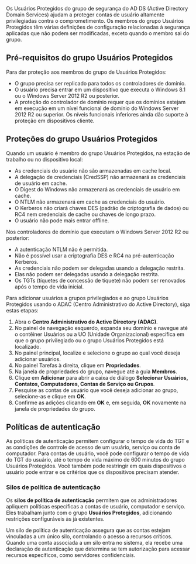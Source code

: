 Os Usuários Protegidos do grupo de segurança do AD DS (Active Directory Domain Services) ajudam a proteger contas de usuário altamente privilegiadas contra o comprometimento. Os membros do grupo Usuários Protegidos têm várias definições de configuração relacionadas à segurança aplicadas que não podem ser modificadas, exceto quando o membro sai do grupo.

## Pré-requisitos do grupo Usuários Protegidos

Para dar proteção aos membros do grupo de Usuários Protegidos:

- O grupo precisa ser replicado para todos os controladores de domínio.
- O usuário precisa entrar em um dispositivo que executa o Windows 8.1 ou o Windows Server 2012 R2 ou posterior.
- A proteção do controlador de domínio requer que os domínios estejam em execução em um nível funcional de domínio do Windows Server 2012 R2 ou superior. Os níveis funcionais inferiores ainda dão suporte à proteção em dispositivos cliente.

## Proteções do grupo Usuários Protegidos

Quando um usuário é membro do grupo Usuários Protegidos, na estação de trabalho ou no dispositivo local:

- As credenciais do usuário não são armazenadas em cache local.
- A delegação de credenciais (CredSSP) não armazenará as credenciais de usuário em cache.
- O Digest do Windows não armazenará as credenciais de usuário em cache.
- O NTLM não armazenará em cache as credenciais do usuário.
- O Kerberos não criará chaves DES (padrão de criptografia de dados) ou RC4 nem credenciais de cache ou chaves de longo prazo.
- O usuário não pode mais entrar offline.

Nos controladores de domínio que executam o Windows Server 2012 R2 ou posterior:

- A autenticação NTLM não é permitida.
- Não é possível usar a criptografia DES e RC4 na pré-autenticação Kerberos.
- As credenciais não podem ser delegadas usando a delegação restrita.
- Elas não podem ser delegadas usando a delegação restrita.
- Os TGTs (tíquetes de concessão de tíquete) não podem ser renovados após o tempo de vida inicial.

Para adicionar usuários a grupos privilegiados e ao grupo Usuários Protegidos usando o ADAC (Centro Administrativo do Active Directory), siga estas etapas:

1. Abra o **Centro Administrativo do Active Directory (ADAC)**.
2. No painel de navegação esquerdo, expanda seu domínio e navegue até o contêiner Usuários ou a UO (Unidade Organizacional) específica em que o grupo privilegiado ou o grupo Usuários Protegidos está localizado.
3. No painel principal, localize e selecione o grupo ao qual você deseja adicionar usuários.
4. No painel Tarefas à direita, clique em **Propriedades**.
5. Na janela de propriedades do grupo, navegue até a guia **Membros**.
6. Clique em **Adicionar** para abrir a caixa de diálogo **Selecionar Usuários, Contatos, Computadores, Contas de Serviço ou Grupos**.
7. Pesquise as contas de usuário que você deseja adicionar ao grupo, selecione-as e clique em **OK**.
8. Confirme as adições clicando em **OK** e, em seguida, **OK** novamente na janela de propriedades do grupo.

## Políticas de autenticação
As políticas de autenticação permitem configurar o tempo de vida do TGT e as condições de controle de acesso de um usuário, serviço ou conta de computador. Para contas de usuário, você pode configurar o tempo de vida do TGT do usuário, até o tempo de vida máximo de 600 minutos do grupo Usuários Protegidos. Você também pode restringir em quais dispositivos o usuário pode entrar e os critérios que os dispositivos precisam atender.

### Silos de política de autenticação
Os **silos de política de autenticação** permitem que os administradores apliquem políticas específicas a contas de usuário, computador e serviço. Eles trabalham junto com o grupo **Usuários Protegidos**, adicionando restrições configuráveis às já existentes.

Um silo de política de autenticação assegura que as contas estejam vinculadas a um único silo, controlando o acesso a recursos críticos. Quando uma conta associada a um silo entra no sistema, ela recebe uma declaração de autenticação que determina se tem autorização para acessar recursos específicos, como servidores confidenciais.